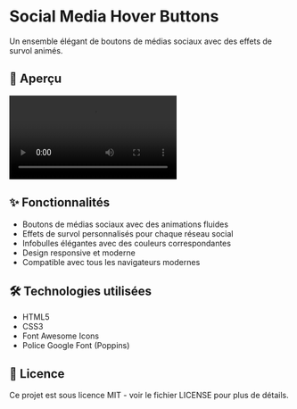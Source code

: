 # Social Media Hover Buttons

Un ensemble élégant de boutons de médias sociaux avec des effets de survol animés.

## 🎥 Aperçu

![Aperçu des boutons sociaux](images/socials.webm)

## ✨ Fonctionnalités

- Boutons de médias sociaux avec des animations fluides
- Effets de survol personnalisés pour chaque réseau social
- Infobulles élégantes avec des couleurs correspondantes
- Design responsive et moderne
- Compatible avec tous les navigateurs modernes

## 🛠️ Technologies utilisées

- HTML5
- CSS3
- Font Awesome Icons
- Police Google Font (Poppins)


## 📄 Licence

Ce projet est sous licence MIT - voir le fichier LICENSE pour plus de détails.